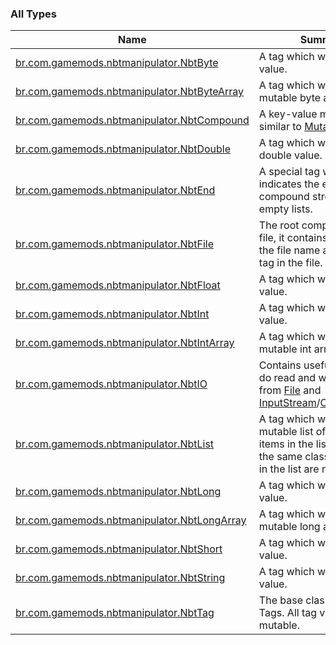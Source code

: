

### All Types

| Name | Summary |
|---|---|
| [br.com.gamemods.nbtmanipulator.NbtByte](../br.com.gamemods.nbtmanipulator/-nbt-byte/index.md) | A tag which wraps a byte value. |
| [br.com.gamemods.nbtmanipulator.NbtByteArray](../br.com.gamemods.nbtmanipulator/-nbt-byte-array/index.md) | A tag which wraps a mutable byte array. |
| [br.com.gamemods.nbtmanipulator.NbtCompound](../br.com.gamemods.nbtmanipulator/-nbt-compound/index.md) | A key-value mapping tag similar to [MutableMap](https://kotlinlang.org/api/latest/jvm/stdlib/kotlin.collections/-mutable-map/index.html). |
| [br.com.gamemods.nbtmanipulator.NbtDouble](../br.com.gamemods.nbtmanipulator/-nbt-double/index.md) | A tag which wraps a double value. |
| [br.com.gamemods.nbtmanipulator.NbtEnd](../br.com.gamemods.nbtmanipulator/-nbt-end.md) | A special tag which indicates the end of a compound stream or empty lists. |
| [br.com.gamemods.nbtmanipulator.NbtFile](../br.com.gamemods.nbtmanipulator/-nbt-file/index.md) | The root component of a file, it contains a hint for the file name and the first tag in the file. |
| [br.com.gamemods.nbtmanipulator.NbtFloat](../br.com.gamemods.nbtmanipulator/-nbt-float/index.md) | A tag which wraps a float value. |
| [br.com.gamemods.nbtmanipulator.NbtInt](../br.com.gamemods.nbtmanipulator/-nbt-int/index.md) | A tag which wraps an int value. |
| [br.com.gamemods.nbtmanipulator.NbtIntArray](../br.com.gamemods.nbtmanipulator/-nbt-int-array/index.md) | A tag which wraps a mutable int array. |
| [br.com.gamemods.nbtmanipulator.NbtIO](../br.com.gamemods.nbtmanipulator/-nbt-i-o/index.md) | Contains usefull methods do read and write [NbtFile](../br.com.gamemods.nbtmanipulator/-nbt-file/index.md) from [File](https://docs.oracle.com/javase/6/docs/api/java/io/File.html) and [InputStream](https://docs.oracle.com/javase/6/docs/api/java/io/InputStream.html)/[OutputStream](https://docs.oracle.com/javase/6/docs/api/java/io/OutputStream.html). |
| [br.com.gamemods.nbtmanipulator.NbtList](../br.com.gamemods.nbtmanipulator/-nbt-list/index.md) | A tag which wraps a mutable list of [NbtTag](../br.com.gamemods.nbtmanipulator/-nbt-tag.md)s. All items in the list must have the same class. Null values in the list are not allowed. |
| [br.com.gamemods.nbtmanipulator.NbtLong](../br.com.gamemods.nbtmanipulator/-nbt-long/index.md) | A tag which wraps a long value. |
| [br.com.gamemods.nbtmanipulator.NbtLongArray](../br.com.gamemods.nbtmanipulator/-nbt-long-array/index.md) | A tag which wraps a mutable long array. |
| [br.com.gamemods.nbtmanipulator.NbtShort](../br.com.gamemods.nbtmanipulator/-nbt-short/index.md) | A tag which wraps a short value. |
| [br.com.gamemods.nbtmanipulator.NbtString](../br.com.gamemods.nbtmanipulator/-nbt-string/index.md) | A tag which wraps a [String](https://kotlinlang.org/api/latest/jvm/stdlib/kotlin/-string/index.html) value. |
| [br.com.gamemods.nbtmanipulator.NbtTag](../br.com.gamemods.nbtmanipulator/-nbt-tag.md) | The base class for Nbt Tags. All tag values are mutable. |
